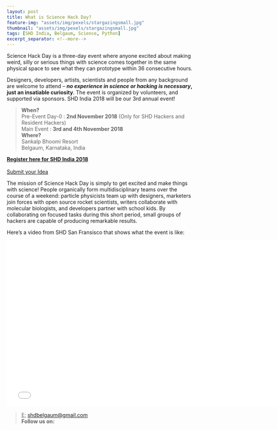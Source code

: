 ```yaml
---
layout: post
title: What is Science Hack Day?
feature-img: "assets/img/pexels/stargazingsmall.jpg"
thumbnail: "assets/img/pexels/stargazingsmall.jpg"
tags: [SHD India, Belgaum, Science, Python]
excerpt_separator: <!--more-->
---
```

Science Hack Day is a three-day event where anyone excited about making weird, silly or serious things with science comes together in the same physical space to see what they can prototype within 36 consecutive hours.

Designers, developers, artists, scientists and people from any background are welcome to attend – **<em>no experience in science or hacking is necessary</em>, just an insatiable curiosity**. The event is organized by volunteers, and supported via sponsors. SHD India 2018 will be our 3rd annual event! 

><strong>When?</strong>
><br>
>Pre-Event Day-0 : <strong>2nd November 2018</strong>  (Only for SHD Hackers and Resident Hackers)
><br>Main Event : <strong>3rd and 4th November 2018</strong>
><br><strong>Where?</strong>
><br>Sankalp Bhoomi Resort
><br>Belgaum, Karnataka, India

<a href="https://www.instamojo.com/shdindia/"><strong><strong>Register here for SHD India 2018</strong></strong>
<br>        
<a href="https://goo.gl/BtPNwy">Submit your Idea </a>

The mission of Science Hack Day is simply to get excited and make things with science! People organically form multidisciplinary teams over the course of a weekend: particle physicists team up with designers, marketers join forces with open source rocket scientists, writers collaborate with molecular biologists, and developers partner with school kids. By collaborating on focused tasks during this short period, small groups of hackers are capable of producing remarkable results.

        
Here&#8217;s a video from SHD San Fransisco that shows what the event is like:</span></p>
<p style="text-align: center"><span style="color: #000000"><iframe  id="_ytid_98414" width="750" height="450" src="//www.youtube.com/embed/Dzb_QCYxi3I?enablejsapi=1&autoplay=0&cc_load_policy=0&iv_load_policy=1&loop=0&modestbranding=0&rel=1&showinfo=1&playsinline=0&autohide=2&theme=dark&color=red&wmode=opaque&vq=&controls=2&" frameborder="0" class="__youtube_prefs__" allowfullscreen ></iframe></span></p>        
        
        
><abbr title="Email">E:</abbr> <a href="mailto:shdbelgaum@gmail.com">shdbelgaum@gmail.com</a>
><br>
><b>Follow us on:</b>
><br>
><a href="https://www.facebook.com/sciencehackin/"><i class="fa fa-facebook-official fa-x" aria-hidden="true"></i></a>
><a href="https://twitter.com/SHD_India"><i class="fa fa-twitter fa-x" aria-hidden="true"></i></a>
><a href="https://www.flickr.com/groups/3087939@N23/"><i class="fa fa-flickr fa-x" aria-hidden="true"></i></a>
